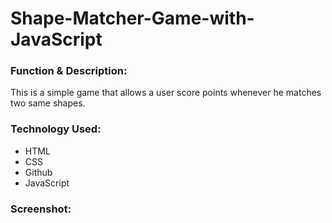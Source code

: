 # Shape-Matcher-Game-with-JavaScript

<h3>Function & Description:</h3>
This is a simple game that allows a user score points whenever he matches two same shapes.


<h3>Technology Used:</h3>
<ul>
  <li>HTML</li>
  <li>CSS</li>
  <li>Github</li>
  <li>JavaScript</li>
</ul>


<h3>Screenshot:</h3>

